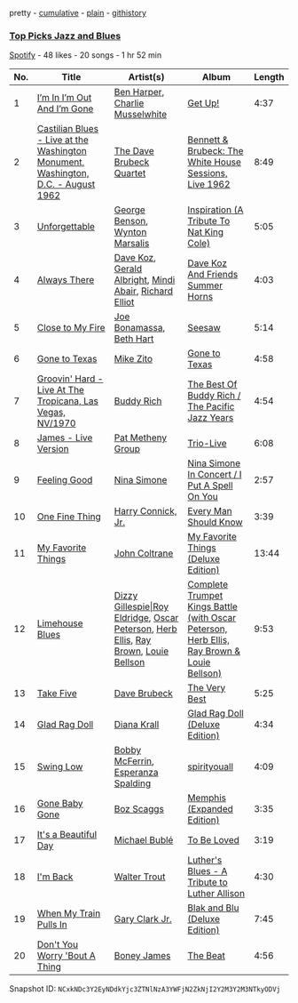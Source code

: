 pretty - [cumulative](/playlists/cumulative/5LrQkRUFFuKWAJCECd2X9y.md) - [plain](/playlists/plain/5LrQkRUFFuKWAJCECd2X9y) - [githistory](https://github.githistory.xyz/mackorone/spotify-playlist-archive/blob/main/playlists/plain/5LrQkRUFFuKWAJCECd2X9y)

### [Top Picks Jazz and Blues](https://open.spotify.com/playlist/5LrQkRUFFuKWAJCECd2X9y)

> 

[Spotify](https://open.spotify.com/user/spotify) - 48 likes - 20 songs - 1 hr 52 min

| No. | Title | Artist(s) | Album | Length |
|---|---|---|---|---|
| 1 | [I’m In I’m Out And I’m Gone](https://open.spotify.com/track/7vDHKg4VtzIxo3u7o6zoxB) | [Ben Harper](https://open.spotify.com/artist/45lorWzrKLxfKlWpV7r9CN), [Charlie Musselwhite](https://open.spotify.com/artist/4NikxGoDm5LGVYAHj0Euoc) | [Get Up!](https://open.spotify.com/album/77sdZFAlwoRX2eKOQNfDt2) | 4:37 |
| 2 | [Castilian Blues \- Live at the Washington Monument, Washington, D.C\. \- August 1962](https://open.spotify.com/track/0zPQdluME5KFSBV7VTdOXL) | [The Dave Brubeck Quartet](https://open.spotify.com/artist/4iRZAbYvBqnxrbs6K25aJ7) | [Bennett & Brubeck: The White House Sessions, Live 1962](https://open.spotify.com/album/0ZQq2wnV9SjwuidOttp0YR) | 8:49 |
| 3 | [Unforgettable](https://open.spotify.com/track/2t9UI29HPyf95U6OyGpAcF) | [George Benson](https://open.spotify.com/artist/4N8BwYTEC6XqykGvXXlmfv), [Wynton Marsalis](https://open.spotify.com/artist/375zxMmh2cSgUzFFnva0O7) | [Inspiration \(A Tribute To Nat King Cole\)](https://open.spotify.com/album/7CVBlFmDZnYjHyP6G0aj0m) | 5:05 |
| 4 | [Always There](https://open.spotify.com/track/3piYbySL0X1f4ZYfwuIWm2) | [Dave Koz](https://open.spotify.com/artist/0ZcJXldoq09BRIMl0Qh1Vm), [Gerald Albright](https://open.spotify.com/artist/3bhckpkRmz8mqONUceSutp), [Mindi Abair](https://open.spotify.com/artist/4NpYuUHLxUMcGSzuYxv3W4), [Richard Elliot](https://open.spotify.com/artist/6eLlZ44VYhHnvuRet0qTuH) | [Dave Koz And Friends Summer Horns](https://open.spotify.com/album/3yh9UkYQLK0ZlFBdeEcPmF) | 4:03 |
| 5 | [Close to My Fire](https://open.spotify.com/track/3CFZlZG1elMBkZEmzFxjzM) | [Joe Bonamassa](https://open.spotify.com/artist/2SNzxY1OsSCHBLVi77mpPQ), [Beth Hart](https://open.spotify.com/artist/30TrHDLNCKQVTYWOn9QqOC) | [Seesaw](https://open.spotify.com/album/1JdPOimMnepC5g6JS4ifof) | 5:14 |
| 6 | [Gone to Texas](https://open.spotify.com/track/36tYUKrRu9s6OUxndF0lNL) | [Mike Zito](https://open.spotify.com/artist/4IPDnwurwc0J2tXUty2hO4) | [Gone to Texas](https://open.spotify.com/album/5XaNKUWehrwuVY6lGsLFkQ) | 4:58 |
| 7 | [Groovin' Hard \- Live At The Tropicana, Las Vegas, NV/1970](https://open.spotify.com/track/2fy79x3d2o7e03OuEtT8Hx) | [Buddy Rich](https://open.spotify.com/artist/1pVtwG5Up1OZOEpSHJ4AAs) | [The Best Of Buddy Rich / The Pacific Jazz Years](https://open.spotify.com/album/6dDw4eIjE7axnxAkaAEh6O) | 4:54 |
| 8 | [James \- Live Version](https://open.spotify.com/track/6RmIYlQV8drfpPfbN2c1kg) | [Pat Metheny Group](https://open.spotify.com/artist/4uBSazM6snEc9wCG3jMlYt) | [Trio\-Live](https://open.spotify.com/album/2PJwfGFJJ542wwrez6NnDc) | 6:08 |
| 9 | [Feeling Good](https://open.spotify.com/track/03LDuFrKIJr4Bb2PvPUI2q) | [Nina Simone](https://open.spotify.com/artist/7G1GBhoKtEPnP86X2PvEYO) | [Nina Simone In Concert / I Put A Spell On You](https://open.spotify.com/album/0iwksSM18LzWXiSgm9E9jR) | 2:57 |
| 10 | [One Fine Thing](https://open.spotify.com/track/79bObaLnajAgpR3ODhtvUE) | [Harry Connick, Jr.](https://open.spotify.com/artist/6u17YlWtW4oqFF5Hn9UU79) | [Every Man Should Know](https://open.spotify.com/album/5iN33xJcLnVBOkMeWUmz23) | 3:39 |
| 11 | [My Favorite Things](https://open.spotify.com/track/2JOEPbuwVf0nafGnMSVEhH) | [John Coltrane](https://open.spotify.com/artist/2hGh5VOeeqimQFxqXvfCUf) | [My Favorite Things \(Deluxe Edition\)](https://open.spotify.com/album/3i7sNgNRwyGQmNP0CPuOM0) | 13:44 |
| 12 | [Limehouse Blues](https://open.spotify.com/track/7Ji1Pnc0mAe01Da7ryXUuQ) | [Dizzy Gillespie\|Roy Eldridge](https://open.spotify.com/artist/1YYwaEal37f4JZGoZ3sMGi), [Oscar Peterson](https://open.spotify.com/artist/6zkX5fhrSD4tdVOmimR9wB), [Herb Ellis](https://open.spotify.com/artist/3cE7UG46bdFd8gHHgzyQEz), [Ray Brown](https://open.spotify.com/artist/0SvD7DL5CQTbcrMtns1US8), [Louie Bellson](https://open.spotify.com/artist/1el0ImlpL5kq6eAHoodvOU) | [Complete Trumpet Kings Battle \(with Oscar Peterson, Herb Ellis, Ray Brown & Louie Bellson\)](https://open.spotify.com/album/5JHl8jWk6KS4xCM5ZOTS6B) | 9:53 |
| 13 | [Take Five](https://open.spotify.com/track/4H9awLuiTxrLgnLJp0EIX8) | [Dave Brubeck](https://open.spotify.com/artist/3kUKwTJdH8FuWzF8p6Dg9E) | [The Very Best](https://open.spotify.com/album/14CJ7ivDy9dMuDdHHm19ES) | 5:25 |
| 14 | [Glad Rag Doll](https://open.spotify.com/track/6Ib4dITkFw1o7AxnySc7ue) | [Diana Krall](https://open.spotify.com/artist/5z1VAFwT35EVvCp1XlZZuL) | [Glad Rag Doll \(Deluxe Edition\)](https://open.spotify.com/album/5UEkOm31A7e0oSP5GcRaJb) | 4:34 |
| 15 | [Swing Low](https://open.spotify.com/track/35B9b9EvHVq56fa9LYIiHu) | [Bobby McFerrin](https://open.spotify.com/artist/2FjkZT851ez950cyPjeYid), [Esperanza Spalding](https://open.spotify.com/artist/5bepW5vcdRzheNc0F8lHJ5) | [spirityouall](https://open.spotify.com/album/4MgCtjrMLC62iaK1FviipK) | 4:09 |
| 16 | [Gone Baby Gone](https://open.spotify.com/track/1Z02fIkqFF71K4xqgrHdK9) | [Boz Scaggs](https://open.spotify.com/artist/46njgd2Rq9tZc4ZjeQMgbh) | [Memphis \(Expanded Edition\)](https://open.spotify.com/album/35WWvJ0tn3eo6DRad5YBoH) | 3:35 |
| 17 | [It's a Beautiful Day](https://open.spotify.com/track/0mvkwaZMP2gAy2ApQLtZRv) | [Michael Bublé](https://open.spotify.com/artist/1GxkXlMwML1oSg5eLPiAz3) | [To Be Loved](https://open.spotify.com/album/4Yf5LJfqpjgl1a4TBiCi07) | 3:19 |
| 18 | [I'm Back](https://open.spotify.com/track/4HS0cRjQSTPTK7jq8npEbm) | [Walter Trout](https://open.spotify.com/artist/12LgviUQ9DbfYJJ9niDWRq) | [Luther's Blues \- A Tribute to Luther Allison](https://open.spotify.com/album/1jVmtQRvu1tKnferilfnX2) | 4:30 |
| 19 | [When My Train Pulls In](https://open.spotify.com/track/2mdxGlwrhtkuxgzbH7LOIh) | [Gary Clark Jr.](https://open.spotify.com/artist/01aC2ikO4Xgb2LUpf9JfKp) | [Blak and Blu \(Deluxe Edition\)](https://open.spotify.com/album/0YaeFHEYGpdzdFIxDRFvCv) | 7:45 |
| 20 | [Don't You Worry 'Bout A Thing](https://open.spotify.com/track/1ECj0h5eVmX6ZERWQfNr33) | [Boney James](https://open.spotify.com/artist/1sBRcMH8DDR8Nsk2RoJmjS) | [The Beat](https://open.spotify.com/album/2D5vhzxwbw2e0E7j8KJutn) | 4:56 |

Snapshot ID: `NCxkNDc3Y2EyNDdkYjc3ZTNlNzA3YWFjN2ZkNjI2Y2M3Y2M3NTkyODVj`